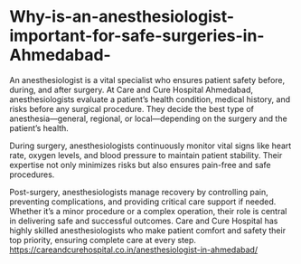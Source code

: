 # Why-is-an-anesthesiologist-important-for-safe-surgeries-in-Ahmedabad-

An anesthesiologist is a vital specialist who ensures patient safety before, during, and after surgery. At Care and Cure Hospital Ahmedabad, anesthesiologists evaluate a patient’s health condition, medical history, and risks before any surgical procedure. They decide the best type of anesthesia—general, regional, or local—depending on the surgery and the patient’s health.

During surgery, anesthesiologists continuously monitor vital signs like heart rate, oxygen levels, and blood pressure to maintain patient stability. Their expertise not only minimizes risks but also ensures pain-free and safe procedures.

Post-surgery, anesthesiologists manage recovery by controlling pain, preventing complications, and providing critical care support if needed. Whether it’s a minor procedure or a complex operation, their role is central in delivering safe and successful outcomes. Care and Cure Hospital has highly skilled anesthesiologists who make patient comfort and safety their top priority, ensuring complete care at every step.
https://careandcurehospital.co.in/anesthesiologist-in-ahmedabad/
